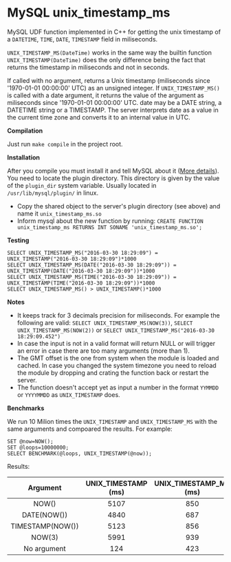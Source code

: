 # MySQL unix_timestamp_ms

MySQL UDF function implemented in C++ for getting the unix timestamp of a `DATETIME`, `TIME`, `DATE`, `TIMESTAMP` field in miliseconds.

`UNIX_TIMESTAMP_MS(DateTime)` works in the same way the builtin function `UNIX_TIMESTAMP(DateTime)` does the only difference being the fact that returns the timestamp in miliseconds and not in seconds. 

If called with no argument, returns a Unix timestamp (miliseconds since '1970-01-01 00:00:00' UTC) as an unsigned integer. If `UNIX_TIMESTAMP_MS()` is called with a date argument, it returns the value of the argument as miliseconds since '1970-01-01 00:00:00' UTC. date may be a DATE string, a DATETIME string or a TIMESTAMP. The server interprets date as a value in the current time zone and converts it to an internal value in UTC. 

**Compilation**

Just run `make compile` in the project root.

**Installation**

After you compile you must install it and tell MySQL about it ([More details][1]). You need to locate the plugin directory. This directory is given by the value of the `plugin_dir` system variable. Usually located in `/usr/lib/mysql/plugin/` in linux.
 
- Copy the shared object to the server's plugin directory (see above) and name it `unix_timestamp_ms.so`
- Inform mysql about the new function by running: `CREATE FUNCTION unix_timestamp_ms RETURNS INT SONAME 'unix_timestamp_ms.so';`

**Testing**

```
SELECT UNIX_TIMESTAMP_MS("2016-03-30 18:29:09") = UNIX_TIMESTAMP("2016-03-30 18:29:09")*1000
SELECT UNIX_TIMESTAMP_MS(DATE("2016-03-30 18:29:09")) = UNIX_TIMESTAMP(DATE("2016-03-30 18:29:09"))*1000 
SELECT UNIX_TIMESTAMP_MS(TIME("2016-03-30 18:29:09")) = UNIX_TIMESTAMP(TIME("2016-03-30 18:29:09"))*1000
SELECT UNIX_TIMESTAMP_MS() > UNIX_TIMESTAMP()*1000
```

**Notes**

- It keeps track for 3 decimals precision for miliseconds. For example the following are valid: `SELECT UNIX_TIMESTAMP_MS(NOW(3))`, `SELECT UNIX_TIMESTAMP_MS(NOW(2))` or `SELECT UNIX_TIMESTAMP_MS("2016-03-30 18:29:09.452")`
- In case the input is not in a valid format will return NULL or will trigger an error in case there are too many arguments (more than 1).
- The GMT offset is the one from system when the module is loaded and cached. In case you changed the system timezone you need to reload the module by dropping and crating the function back or restart the server.
- The function doesn't accept yet as input a number in the format `YYMMDD` or `YYYYMMDD` as `UNIX_TIMESTAMP` does.

**Benchmarks**

We run 10 Milion times the `UNIX_TIMESTAMP` and `UNIX_TIMESTAMP_MS` with the same arguments and compoared the results. For example:

```
SET @now=NOW();
SET @loops=10000000;
SELECT BENCHMARK(@loops, UNIX_TIMESTAMP(@now));
```

Results:

|Argument            | UNIX_TIMESTAMP (ms)   | UNIX_TIMESTAMP_MS (ms) |
|:------------------:|:---------------------:|:----------------------:|
| NOW()              | 5107 				 | 850                    |
| DATE(NOW())        | 4840                  | 687                    |
| TIMESTAMP(NOW())   | 5123                  | 856                    |
| NOW(3)             | 5991                  | 939   				  |
| No argument        | 124                   | 423                    |


[1]:http://dev.mysql.com/doc/refman/5.7/en/udf-compiling.html
